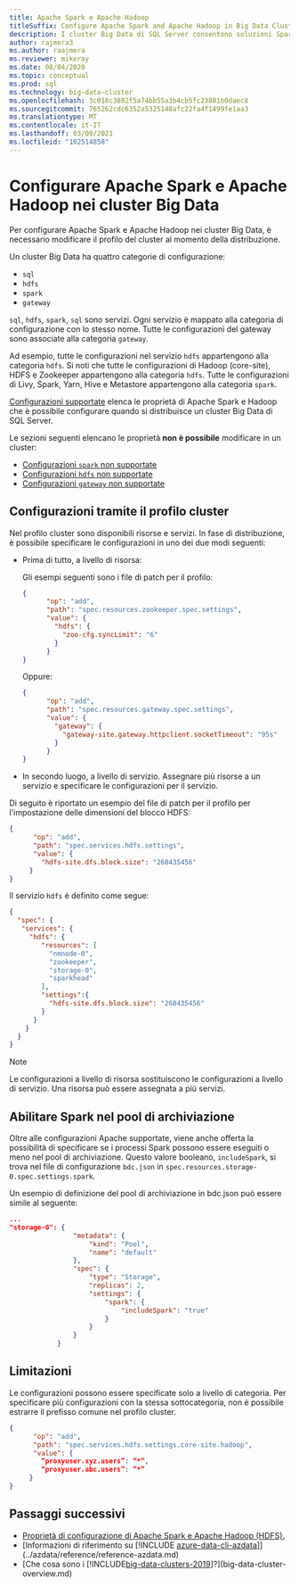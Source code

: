```yaml
---
title: Apache Spark e Apache Hadoop
titleSuffix: Configure Apache Spark and Apache Hadoop in Big Data Clusters
description: I cluster Big Data di SQL Server consentono soluzioni Spark e HDFS. Di seguito sono disponibili informazioni sulla configurazione.
author: rajmera3
ms.author: raajmera
ms.reviewer: mikeray
ms.date: 08/04/2020
ms.topic: conceptual
ms.prod: sql
ms.technology: big-data-cluster
ms.openlocfilehash: 3c018c3882f5a74bb55a3b4cb5fc23881b0daec8
ms.sourcegitcommit: 765262cdc6352a5325148afc22fa4f1499fe1aa3
ms.translationtype: MT
ms.contentlocale: it-IT
ms.lasthandoff: 03/09/2021
ms.locfileid: "102514858"
---
```

# <a name="configure-apache-spark-and-apache-hadoop-in-big-data-clusters"></a>Configurare Apache Spark e Apache Hadoop nei cluster Big Data

Per configurare Apache Spark e Apache Hadoop nei cluster Big Data, è necessario modificare il profilo del cluster al momento della distribuzione.

Un cluster Big Data ha quattro categorie di configurazione: 

- `sql` 
- `hdfs` 
- `spark` 
- `gateway` 

`sql`, `hdfs`, `spark`, `sql` sono servizi. Ogni servizio è mappato alla categoria di configurazione con lo stesso nome. Tutte le configurazioni del gateway sono associate alla categoria `gateway`. 

Ad esempio, tutte le configurazioni nel servizio `hdfs` appartengono alla categoria `hdfs`. Si noti che tutte le configurazioni di Hadoop (core-site), HDFS e Zookeeper appartengono alla categoria `hdfs`. Tutte le configurazioni di Livy, Spark, Yarn, Hive e Metastore appartengono alla categoria `spark`. 

[Configurazioni supportate](reference-config-spark-hadoop.md) elenca le proprietà di Apache Spark e Hadoop che è possibile configurare quando si distribuisce un cluster Big Data di SQL Server.

Le sezioni seguenti elencano le proprietà **non è possibile** modificare in un cluster:

- [Configurazioni `spark` non supportate](reference-config-spark-hadoop.md#unsupported-spark-configurations)
- [Configurazioni `hdfs` non supportate](reference-config-spark-hadoop.md#unsupported-hdfs-configurations)
- [Configurazioni `gateway` non supportate](reference-config-spark-hadoop.md#unsupported-gateway-configurations)


## <a name="configurations-via-cluster-profile"></a>Configurazioni tramite il profilo cluster

Nel profilo cluster sono disponibili risorse e servizi. In fase di distribuzione, è possibile specificare le configurazioni in uno dei due modi seguenti: 

* Prima di tutto, a livello di risorsa: 

   Gli esempi seguenti sono i file di patch per il profilo: 

   ```json
   { 
         "op": "add", 
         "path": "spec.resources.zookeeper.spec.settings", 
         "value": { 
           "hdfs": { 
             "zoo-cfg.syncLimit": "6" 
           } 
         } 
   }
   ```

   Oppure: 

   ```json
   { 
         "op": "add", 
         "path": "spec.resources.gateway.spec.settings", 
         "value": { 
           "gateway": { 
             "gateway-site.gateway.httpclient.socketTimeout": "95s" 
           } 
         } 
   } 
   ```

* In secondo luogo, a livello di servizio. Assegnare più risorse a un servizio e specificare le configurazioni per il servizio.

Di seguito è riportato un esempio del file di patch per il profilo per l'impostazione delle dimensioni del blocco HDFS: 

   ```json
   { 
         "op": "add", 
         "path": "spec.services.hdfs.settings", 
         "value": { 
           "hdfs-site.dfs.block.size": "268435456" 
        } 
   } 
   ```

Il servizio `hdfs` è definito come segue:

```json
{ 
  "spec": { 
   "services": { 
     "hdfs": { 
        "resources": [ 
          "nmnode-0", 
          "zookeeper", 
          "storage-0", 
          "sparkhead" 
        ], 
        "settings":{ 
          "hdfs-site.dfs.block.size": "268435456" 
        } 
      } 
    } 
  } 
} 
```
 
> [!NOTE]
> Le configurazioni a livello di risorsa sostituiscono le configurazioni a livello di servizio. Una risorsa può essere assegnata a più servizi.

## <a name="enable-spark-in-the-storage-pool"></a>Abilitare Spark nel pool di archiviazione
Oltre alle configurazioni Apache supportate, viene anche offerta la possibilità di specificare se i processi Spark possono essere eseguiti o meno nel pool di archiviazione. Questo valore booleano, `includeSpark`, si trova nel file di configurazione `bdc.json` in `spec.resources.storage-0.spec.settings.spark`.

Un esempio di definizione del pool di archiviazione in bdc.json può essere simile al seguente:
```json
...
"storage-0": {
                "metadata": {
                    "kind": "Pool",
                    "name": "default"
                },
                "spec": {
                    "type": "Storage",
                    "replicas": 2,
                    "settings": {
                        "spark": {
                            "includeSpark": "true"
                        }
                    }
                }
            }
```


## <a name="limitations"></a>Limitazioni

Le configurazioni possono essere specificate solo a livello di categoria. Per specificare più configurazioni con la stessa sottocategoria, non è possibile estrarre il prefisso comune nel profilo cluster. 

```json
{ 
      "op": "add", 
      "path": "spec.services.hdfs.settings.core-site.hadoop", 
      "value": { 
        “proxyuser.xyz.users”: “*”, 
        “proxyuser.abc.users”: “*” 
     } 
} 
```

## <a name="next-steps"></a>Passaggi successivi

- [Proprietà di configurazione di Apache Spark e Apache Hadoop (HDFS).](reference-config-spark-hadoop.md)
- [Informazioni di riferimento su [!INCLUDE [azure-data-cli-azdata](../includes/azure-data-cli-azdata.md)]](../azdata/reference/reference-azdata.md)
- [Che cosa sono i [!INCLUDE[big-data-clusters-2019](../includes/ssbigdataclusters-ver15.md)]?](big-data-cluster-overview.md)
